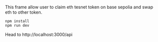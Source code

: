 This frame allow user to claim eth tesnet token on base sepolia and swap eth to other token.


```
npm install
npm run dev
```

Head to http://localhost:3000/api